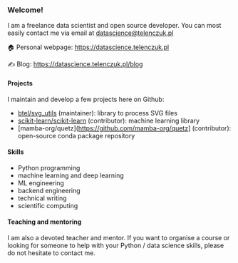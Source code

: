 ### Welcome!

I am a freelance data scientist and open source developer. You can most easily contact me via email at datascience@telenczuk.pl

🏠 Personal webpage: https://datascience.telenczuk.pl

✍️ Blog: https://datascience.telenczuk.pl/blog

#### Projects

I maintain and develop a few projects here on Github:

* [btel/svg_utils](https://github.com/btel/svg_utils) (maintainer): library to process SVG files
* [scikit-learn/scikit-learn](https://github.com/scikit-learn/scikit-learn) (contributor): machine learning library
* [mamba-org/quetz](https://github.com/mamba-org/quetz] (contributor): open-source conda package repository

#### Skills

* Python programming
* machine learning and deep learning
* ML engineering
* backend engineering
* technical writing
* scientific computing

#### Teaching and mentoring

I am also a devoted teacher and mentor. If you want to organise a course or looking for someone to help with your Python / data science skills, please do not hesitate to contact me.

<!--
**btel/btel** is a ✨ _special_ ✨ repository because its `README.md` (this file) appears on your GitHub profile.

Here are some ideas to get you started:

- 🔭 I’m currently working on ...
- 🌱 I’m currently learning ...
- 👯 I’m looking to collaborate on ...
- 🤔 I’m looking for help with ...
- 💬 Ask me about ...
- 📫 How to reach me: ...
- 😄 Pronouns: ...
- ⚡ Fun fact: ...
-->
